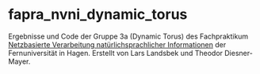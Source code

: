 # fapra_nvni_dynamic_torus
Ergebnisse und Code der Gruppe 3a (Dynamic Torus) des Fachpraktikum [Netzbasierte Verarbeitung natürlichsprachlicher Informationen](https://www.fernuni-hagen.de/mi/studium/module/fnvni.shtml?sg=mscinf) der Fernuniversität in Hagen. Erstellt von Lars Landsbek und Theodor Diesner-Mayer. 
